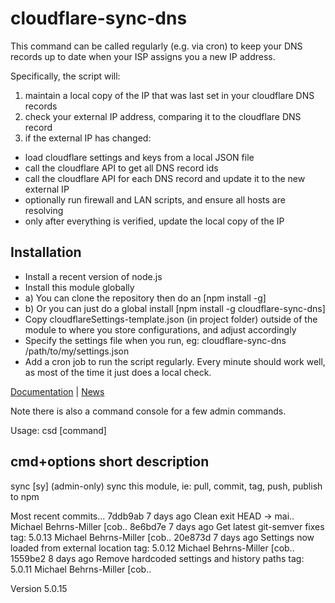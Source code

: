 # cloudflare-sync-dns

This command can be called regularly (e.g. via cron) to keep your DNS records up to date when your ISP assigns you a new IP address.

Specifically, the script will:

1) maintain a local copy of the IP that was last set in your cloudflare DNS records
2) check your external IP address, comparing it to the cloudflare DNS record
3) if the external IP has changed:
* load cloudflare settings and keys from a local JSON file
* call the cloudflare API to get all DNS record ids
* call the cloudflare API for each DNS record and update it to the new external IP
* optionally run firewall and LAN scripts, and ensure all hosts are resolving 
* only after everything is verified, update the local copy of the IP

## Installation
* Install a recent version of node.js
* Install this module globally
* a) You can clone the repository then do an [npm install -g]
* b) Or you can just do a global install [npm install -g cloudflare-sync-dns]
* Copy cloudflareSettings-template.json (in project folder) outside of the module to where you store configurations, and adjust accordingly
* Specify the settings file when you run, eg: cloudflare-sync-dns /path/to/my/settings.json
* Add a cron job to run the script regularly.  Every minute should work well, as most of the time it just does a local check.

[Documentation](https://bitpost.com/wiki/Cloudflare-sync-dns) | [News](https://bitpost.com/news)

Note there is also a command console for a few admin commands.

Usage: csd [command]

  cmd+options           short description
  ---------------------------------------
  sync                  [sy]  (admin-only) sync this module, ie: pull, commit, tag, push, publish to npm



Most recent commits...
  7ddb9ab   7 days ago Clean exit                                            HEAD -> mai.. Michael Behrns-Miller [cob..
  8e6bd7e   7 days ago Get latest git-semver fixes                             tag: 5.0.13 Michael Behrns-Miller [cob..
  20e873d   7 days ago Settings now loaded from external location              tag: 5.0.12 Michael Behrns-Miller [cob..
  1559be2   8 days ago Remove hardcoded settings and history paths             tag: 5.0.11 Michael Behrns-Miller [cob..

Version 5.0.15
